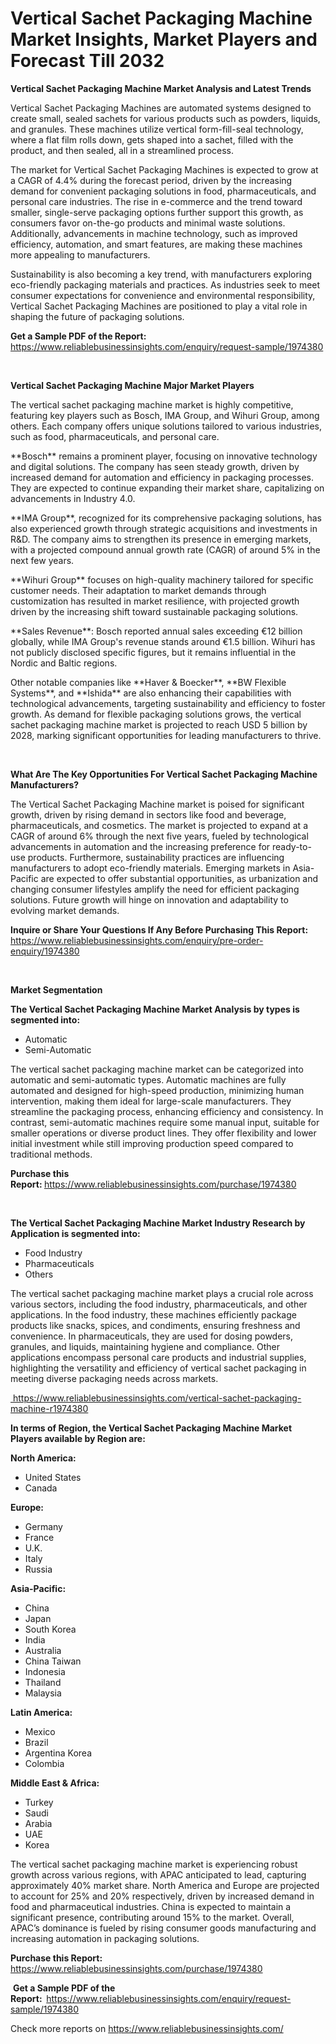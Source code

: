 <p><h1>Vertical Sachet Packaging Machine Market Insights, Market Players and Forecast Till 2032</h1></p><p><strong>Vertical Sachet Packaging Machine Market Analysis and Latest Trends</strong></p>
<p><p>Vertical Sachet Packaging Machines are automated systems designed to create small, sealed sachets for various products such as powders, liquids, and granules. These machines utilize vertical form-fill-seal technology, where a flat film rolls down, gets shaped into a sachet, filled with the product, and then sealed, all in a streamlined process. </p><p>The market for Vertical Sachet Packaging Machines is expected to grow at a CAGR of 4.4% during the forecast period, driven by the increasing demand for convenient packaging solutions in food, pharmaceuticals, and personal care industries. The rise in e-commerce and the trend toward smaller, single-serve packaging options further support this growth, as consumers favor on-the-go products and minimal waste solutions. Additionally, advancements in machine technology, such as improved efficiency, automation, and smart features, are making these machines more appealing to manufacturers. </p><p>Sustainability is also becoming a key trend, with manufacturers exploring eco-friendly packaging materials and practices. As industries seek to meet consumer expectations for convenience and environmental responsibility, Vertical Sachet Packaging Machines are positioned to play a vital role in shaping the future of packaging solutions.</p></p>
<p><strong>Get a Sample PDF of the Report:&nbsp;</strong> <a href="https://www.reliablebusinessinsights.com/enquiry/request-sample/1974380?utm_campaign=2190&utm_medium=2&utm_source=Github&utm_content=ia&utm_term=10042025&utm_id=vertical-sachet-packaging-machine">https://www.reliablebusinessinsights.com/enquiry/request-sample/1974380</a></p>
<p>&nbsp;</p>
<p><strong>Vertical Sachet Packaging Machine Major Market Players</strong></p>
<p><p>The vertical sachet packaging machine market is highly competitive, featuring key players such as Bosch, IMA Group, and Wihuri Group, among others. Each company offers unique solutions tailored to various industries, such as food, pharmaceuticals, and personal care.</p><p>**Bosch** remains a prominent player, focusing on innovative technology and digital solutions. The company has seen steady growth, driven by increased demand for automation and efficiency in packaging processes. They are expected to continue expanding their market share, capitalizing on advancements in Industry 4.0.</p><p>**IMA Group**, recognized for its comprehensive packaging solutions, has also experienced growth through strategic acquisitions and investments in R&D. The company aims to strengthen its presence in emerging markets, with a projected compound annual growth rate (CAGR) of around 5% in the next few years.</p><p>**Wihuri Group** focuses on high-quality machinery tailored for specific customer needs. Their adaptation to market demands through customization has resulted in market resilience, with projected growth driven by the increasing shift toward sustainable packaging solutions.</p><p>**Sales Revenue**: Bosch reported annual sales exceeding €12 billion globally, while IMA Group's revenue stands around €1.5 billion. Wihuri has not publicly disclosed specific figures, but it remains influential in the Nordic and Baltic regions.</p><p>Other notable companies like **Haver & Boecker**, **BW Flexible Systems**, and **Ishida** are also enhancing their capabilities with technological advancements, targeting sustainability and efficiency to foster growth. As demand for flexible packaging solutions grows, the vertical sachet packaging machine market is projected to reach USD 5 billion by 2028, marking significant opportunities for leading manufacturers to thrive.</p></p>
<p>&nbsp;</p>
<p><strong>What Are The Key Opportunities For Vertical Sachet Packaging Machine Manufacturers?</strong></p>
<p><p>The Vertical Sachet Packaging Machine market is poised for significant growth, driven by rising demand in sectors like food and beverage, pharmaceuticals, and cosmetics. The market is projected to expand at a CAGR of around 6% through the next five years, fueled by technological advancements in automation and the increasing preference for ready-to-use products. Furthermore, sustainability practices are influencing manufacturers to adopt eco-friendly materials. Emerging markets in Asia-Pacific are expected to offer substantial opportunities, as urbanization and changing consumer lifestyles amplify the need for efficient packaging solutions. Future growth will hinge on innovation and adaptability to evolving market demands.</p></p>
<p><strong>Inquire or Share Your Questions If Any Before Purchasing This Report:</strong> <a href="https://www.reliablebusinessinsights.com/enquiry/pre-order-enquiry/1974380?utm_campaign=2190&utm_medium=2&utm_source=Github&utm_content=ia&utm_term=10042025&utm_id=vertical-sachet-packaging-machine">https://www.reliablebusinessinsights.com/enquiry/pre-order-enquiry/1974380</a></p>
<p>&nbsp;</p>
<p><strong>Market Segmentation</strong></p>
<p><strong>The Vertical Sachet Packaging Machine Market Analysis by types is segmented into:</strong></p>
<p><ul><li>Automatic</li><li>Semi-Automatic</li></ul></p>
<p><p>The vertical sachet packaging machine market can be categorized into automatic and semi-automatic types. Automatic machines are fully automated and designed for high-speed production, minimizing human intervention, making them ideal for large-scale manufacturers. They streamline the packaging process, enhancing efficiency and consistency. In contrast, semi-automatic machines require some manual input, suitable for smaller operations or diverse product lines. They offer flexibility and lower initial investment while still improving production speed compared to traditional methods.</p></p>
<p><strong>Purchase this Report:&nbsp;</strong><a href="https://www.reliablebusinessinsights.com/purchase/1974380?utm_campaign=2190&utm_medium=2&utm_source=Github&utm_content=ia&utm_term=10042025&utm_id=vertical-sachet-packaging-machine">https://www.reliablebusinessinsights.com/purchase/1974380</a></p>
<p>&nbsp;</p>
<p><strong>The Vertical Sachet Packaging Machine Market Industry Research by Application is segmented into:</strong></p>
<p><ul><li>Food Industry</li><li>Pharmaceuticals</li><li>Others</li></ul></p>
<p><p>The vertical sachet packaging machine market plays a crucial role across various sectors, including the food industry, pharmaceuticals, and other applications. In the food industry, these machines efficiently package products like snacks, spices, and condiments, ensuring freshness and convenience. In pharmaceuticals, they are used for dosing powders, granules, and liquids, maintaining hygiene and compliance. Other applications encompass personal care products and industrial supplies, highlighting the versatility and efficiency of vertical sachet packaging in meeting diverse packaging needs across markets.</p></p>
<p><a href="https://www.reliablebusinessinsights.com/vertical-sachet-packaging-machine-r1974380?utm_campaign=2190&utm_medium=2&utm_source=Github&utm_content=ia&utm_term=10042025&utm_id=vertical-sachet-packaging-machine">&nbsp;https://www.reliablebusinessinsights.com/vertical-sachet-packaging-machine-r1974380</a></p>
<p><strong>In terms of Region, the Vertical Sachet Packaging Machine Market Players available by Region are:</strong></p>
<p>
    <p> <strong> North America: </strong>
        <ul>
            <li>United States</li>
            <li>Canada</li>
        </ul>
        </p> 
    <p> <strong> Europe: </strong>
        <ul>
            <li>Germany</li>
            <li>France</li>
            <li>U.K.</li>
            <li>Italy</li>
            <li>Russia</li>
        </ul>
        </p> 
    <p> <strong> Asia-Pacific: </strong>
        <ul>
            <li>China</li>
            <li>Japan</li>
            <li>South Korea</li>
            <li>India</li>
            <li>Australia</li>
            <li>China Taiwan</li>
            <li>Indonesia</li>
            <li>Thailand</li>
            <li>Malaysia</li>
        </ul>
        </p> 
    <p> <strong> Latin America: </strong>
        <ul>
            <li>Mexico</li>
            <li>Brazil</li>
            <li>Argentina Korea</li>
            <li>Colombia</li>
        </ul>
        </p> 
    <p> <strong> Middle East & Africa: </strong>
        <ul>
            <li>Turkey</li>
            <li>Saudi</li>
            <li>Arabia</li>
            <li>UAE</li>
            <li>Korea</li>
        </ul>
    </p>
    </p>
<p><p>The vertical sachet packaging machine market is experiencing robust growth across various regions, with APAC anticipated to lead, capturing approximately 40% market share. North America and Europe are projected to account for 25% and 20% respectively, driven by increased demand in food and pharmaceutical industries. China is expected to maintain a significant presence, contributing around 15% to the market. Overall, APAC’s dominance is fueled by rising consumer goods manufacturing and increasing automation in packaging solutions.</p></p>
<p><strong>Purchase this Report: </strong><a href="https://www.reliablebusinessinsights.com/purchase/1974380?utm_campaign=2190&utm_medium=2&utm_source=Github&utm_content=ia&utm_term=10042025&utm_id=vertical-sachet-packaging-machine">https://www.reliablebusinessinsights.com/purchase/1974380</a></p>
<p>&nbsp;<strong>Get a Sample PDF of the Report:&nbsp;&nbsp;</strong><a href="https://www.reliablebusinessinsights.com/enquiry/request-sample/1974380?utm_campaign=2190&utm_medium=2&utm_source=Github&utm_content=ia&utm_term=10042025&utm_id=vertical-sachet-packaging-machine">https://www.reliablebusinessinsights.com/enquiry/request-sample/1974380</a></p>
<p><strong></strong></p>
<p>Check more reports on <a href="https://www.reliablebusinessinsights.com/?utm_campaign=2190&utm_medium=2&utm_source=Github&utm_content=ia&utm_term=10042025&utm_id=vertical-sachet-packaging-machine">https://www.reliablebusinessinsights.com/</a></p>